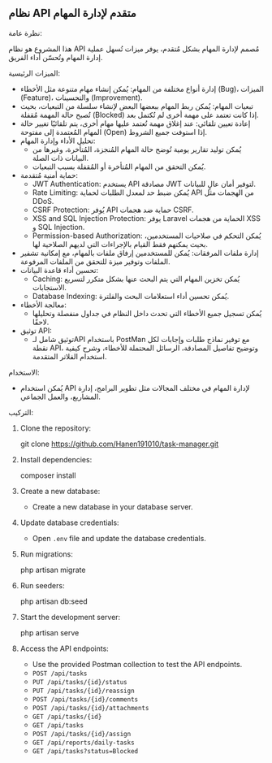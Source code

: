 ## نظام API متقدم لإدارة المهام

نظرة عامة:

هذا المشروع هو نظام API مُصمم لإدارة المهام بشكل مُتقدم، يوفر ميزات تُسهل عملية إدارة المهام وتُحسّن أداء الفريق.

الميزات الرئيسية:

* إدارة أنواع مختلفة من المهام: يُمكن إنشاء مهام متنوعة مثل الأخطاء (Bug)، الميزات (Feature)، والتحسينات (Improvement).
* تبعيات المهام: يُمكن ربط المهام ببعضها البعض لإنشاء سلسلة من التبعيات، بحيث تُصبح حالة المهمة مُقفلة (Blocked) إذا كانت تعتمد على مهمة أخرى لم تُكتمل بعد. 
* إعادة تعيين تلقائي: عند إغلاق مهمة تُعتمد عليها مهام أخرى، يتم تلقائيًا تغيير حالة المهام المُعتمدة إلى مفتوحة (Open) إذا استوفت جميع الشروط.
* تحليل الأداء وإدارة المهام: 
    * يُمكن توليد تقارير يومية تُوضح حالة المهام المُنجزة، المُتأخرة، وغيرها من البيانات ذات الصلة.
    * يُمكن التحقق من المهام المُتأخرة أو المُقفلة بسبب التبعيات.
* حماية أمنية مُتقدمة:
    * JWT Authentication: يستخدم API مصادقة JWT لتوفير أمان عالٍ للبيانات.
    * Rate Limiting: يُمكن ضبط حد لمعدل الطلبات لحماية API من الهجمات مثل DDoS.
    * CSRF Protection: يُوفر API حماية ضد هجمات CSRF.
    * XSS and SQL Injection Protection: يوفر Laravel الحماية من هجمات XSS و SQL Injection.
    * Permission-based Authorization: يُمكن التحكم في صلاحيات المستخدمين، بحيث يمكنهم فقط القيام بالإجراءات التي لديهم الصلاحية لها.
* إدارة ملفات المرفقات: يُمكن للمستخدمين إرفاق ملفات بالمهام، مع إمكانية تشفير الملفات وتوفير ميزة للتحقق من الملفات المرفوعة.
* تحسين أداء قاعدة البيانات:
    * Caching: يُمكن تخزين المهام التي يتم البحث عنها بشكل متكرر لتسريع الاستجابات.
    * Database Indexing: يُمكن تحسين أداء استعلامات البحث والفلترة.
* معالجة الأخطاء:
    * يُمكن تسجيل جميع الأخطاء التي تحدث داخل النظام في جداول منفصلة وتحليلها لاحقًا.
* توثيق API:
    * توثيق شامل لـAPI باستخدام PostMan مع توفير نماذج طلبات وإجابات لكل نقطة API، وتوضيح تفاصيل المصادقة، الرسائل المحتملة للأخطاء، وشرح كيفية استخدام الفلاتر المتقدمة.

الاستخدام:

* يُمكن استخدام API لإدارة المهام في مختلف المجالات مثل تطوير البرامج، إدارة المشاريع، والعمل الجماعي.

التركيب:

1. Clone the repository:
    
    git clone https://github.com/Hanen191010/task-manager.git
    
2. Install dependencies:
    
    composer install
    
3. Create a new database:
    * Create a new database in your database server.
4. Update database credentials:
    * Open `.env` file and update the database credentials.
5. Run migrations:
    
    php artisan migrate
    
6. Run seeders:
    
    php artisan db:seed
    
7. Start the development server:
    
    php artisan serve
    
8. Access the API endpoints:
    * Use the provided Postman collection to test the API endpoints.
    * `POST /api/tasks`
    * `PUT /api/tasks/{id}/status`
    * `PUT /api/tasks/{id}/reassign`
    * `POST /api/tasks/{id}/comments`
    * `POST /api/tasks/{id}/attachments`
    * `GET /api/tasks/{id}`
    * `GET /api/tasks`
    * `POST /api/tasks/{id}/assign`
    * `GET /api/reports/daily-tasks`
    * `GET /api/tasks?status=Blocked`


